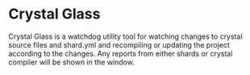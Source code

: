 # Crystal Glass
Crystal Glass is a watchdog utility tool for watching changes to crystal source files and shard.yml and recompiling or updating the project according to the changes. Any reports from either shards or crystal compiler will be shown in the window.